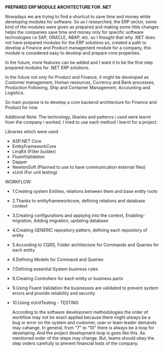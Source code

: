 **PREPARED ERP MODULE ARCHITECTURE FOR .NET**

Nowadays we are trying to find a shortcut to save time and money while developing modules for software. So as I researched, the ERP sector, some kind of the modules
were given as prepared and making some little changes helps the companies save time and money only for specific software technologies i.e SAP, ORACLE, ABAP, etc.
so I thought that why .NET does not have prepared modules for the ERP solutions so, created a path to develop a Finance and Product management module for a company,
this module is considered easy to develop and prepare core properties.

In the future, more features can be added and I want it to be the first step prepared modules for .NET ERP solutions.

In the future not only for Product and Finance, it might be developed as Customer management, Human resources, Currency and Bank processes, Production Following,
Ship and Container Management, Accounting and Logistics.

So main purpose is to develop a core backend architecture for Finance and Product for now.

Additional Note: The technology, libaries and patterns i used were learnt from the company i worked. I tried to use each method i learnt for a project.

Libraries which were used
- ASP.NET Core
- EntityFrameworkCore
- LinqKit (Filter builder)
- FluentValidation
- Dapper
- NewtonSoft (Planned to use to have communication external files)
- xUnit (For unit testing)

WORKFLOW:
- 1.Creating system Entities, relations between them and base entity roots
- 2.Thanks to entityframeworkcore, defining relations and database context
- 3.Creating configurations and applying into the context, Enabling-migration, Adding migration, updating database
- 4.Creating GENERIC repository pattern, defining each repository of entity
- 5.According to CQRS, Folder architecture for Commands and Queries for each entity
- 6.Defining Models for Command and Queries
- 7.Defining essential System business rules
- 8.Creating Controllers for each entity or business parts
- 9.Using Fluent Validation the businesses are validated to prevent system errors and provide reliability and security
- 10.Using xUnitTesting - TESTING

  According to the software development methodologies the order of workflow may not be exact applied
because there might always be a bug or error on the system and customer, user or team leader demands
may cahange. In general, from "7" to "10" there is always be a loop for developing. And the project
development loop is goes like this. As mentioned order of the steps may change. But, teams should
obey the step orders carefully to prevent financial losts of the company.


